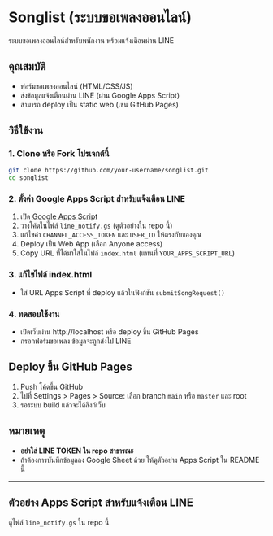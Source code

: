 # Songlist (ระบบขอเพลงออนไลน์)

ระบบขอเพลงออนไลน์สำหรับพนักงาน พร้อมแจ้งเตือนผ่าน LINE

## คุณสมบัติ
- ฟอร์มขอเพลงออนไลน์ (HTML/CSS/JS)
- ส่งข้อมูลแจ้งเตือนผ่าน LINE (ผ่าน Google Apps Script)
- สามารถ deploy เป็น static web (เช่น GitHub Pages)

## วิธีใช้งาน

### 1. Clone หรือ Fork โปรเจกต์นี้
```sh
git clone https://github.com/your-username/songlist.git
cd songlist
```

### 2. ตั้งค่า Google Apps Script สำหรับแจ้งเตือน LINE
1. เปิด [Google Apps Script](https://script.google.com/)
2. วางโค้ดในไฟล์ `line_notify.gs` (ดูตัวอย่างใน repo นี้)
3. แก้ไขค่า `CHANNEL_ACCESS_TOKEN` และ `USER_ID` ให้ตรงกับของคุณ
4. Deploy เป็น Web App (เลือก Anyone access)
5. Copy URL ที่ได้มาใส่ในไฟล์ `index.html` (แทนที่ `YOUR_APPS_SCRIPT_URL`)

### 3. แก้ไขไฟล์ index.html
- ใส่ URL Apps Script ที่ deploy แล้วในฟังก์ชัน `submitSongRequest()`

### 4. ทดสอบใช้งาน
- เปิดเว็บผ่าน http://localhost หรือ deploy ขึ้น GitHub Pages
- กรอกฟอร์มขอเพลง ข้อมูลจะถูกส่งไป LINE

## Deploy ขึ้น GitHub Pages
1. Push โค้ดขึ้น GitHub
2. ไปที่ Settings > Pages > Source: เลือก branch `main` หรือ `master` และ root
3. รอระบบ build แล้วจะได้ลิงก์เว็บ

## หมายเหตุ
- **อย่าใส่ LINE TOKEN ใน repo สาธารณะ**
- ถ้าต้องการบันทึกข้อมูลลง Google Sheet ด้วย ให้ดูตัวอย่าง Apps Script ใน README นี้

---

## ตัวอย่าง Apps Script สำหรับแจ้งเตือน LINE
ดูไฟล์ `line_notify.gs` ใน repo นี้ 